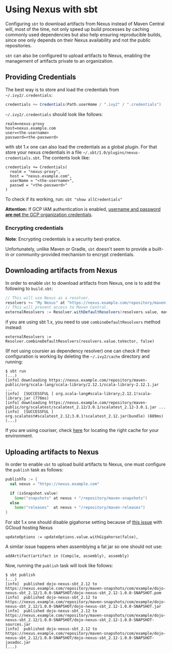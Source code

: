 # Using Nexus with sbt

Configuring `sbt` to download artifacts from Nexus instead of Maven Central
will, most of the time, not only speed up build processes by
caching commonly used dependencies but also help ensuring reproducible builds,
since one only depends on their Nexus availability and not the public repositories.

`sbt` can also be configured to upload artifacts to Nexus, enabling the management
of artifacts private to an organization.

## Providing Credentials
The best way is to store and load the credentials from `~/.ivy2/.credentials`:

```scala
credentials += Credentials(Path.userHome / ".ivy2" / ".credentials")
```

`~/.ivy2/.credentials` should look like follows:

```
realm=nexus-proxy
host=nexus.example.com
user=<the-username>
password=<the-password>
```

with sbt 1.x one can also load the credentials as a global plugin. For that store your nexus credentials 
in a file `~/.sbt/1.0/plugins/nexus-credentials.sbt`. The contents look like:

```
credentials += Credentials(
  realm = "nexus-proxy",
  host = "nexus.example.com",
  userName = "<the-username>",
  passwd = "<the-password>"
)
```

To check if its working, run:
`sbt "show allCredentials" `

**Attention:** If GCP IAM authentication is enabled, [username and password
**are not** the GCP organization credentials](../admin/configuring-nexus-proxy.md/#usage).

### Encrypting credentials
**Note**: Encrypting credentials is a security best-pratice.

Unfortunately, unlike Maven or Gradle, `sbt` doesn't seem to provide a built-in
or community-provided mechanism to encrypt credentials.

## Downloading artifacts from Nexus

In order to enable `sbt` to download artifacts from Nexus, one is to add the
following to `build.sbt`:

```scala
// This will use Nexus as a resolver.
resolvers += "My Nexus" at "https://nexus.example.com/repository/maven-public/"
// This will prevent access to Maven Central.
externalResolvers := Resolver.withDefaultResolvers(resolvers.value, mavenCentral = false)
```
if you are using sbt 1.x, you need to use `combineDefaultResolvers` method instead:

```
externalResolvers := Resolver.combineDefaultResolvers(resolvers.value.toVector, false)
```


(If not using coursier as dependency resolver) one can check if their configuration is 
working by deleting the `~/.ivy2/cache` directory and running:

```shell
$ sbt run
(...)
[info] downloading https://nexus.example.com/repository/maven-public/org/scala-lang/scala-library/2.12.1/scala-library-2.12.1.jar ...
[info] 	[SUCCESSFUL ] org.scala-lang#scala-library;2.12.1!scala-library.jar (776ms)
[info] downloading https://nexus.example.com/repository/maven-public/org/scalatest/scalatest_2.12/3.0.1/scalatest_2.12-3.0.1.jar ...
[info] 	[SUCCESSFUL ] org.scalatest#scalatest_2.12;3.0.1!scalatest_2.12.jar(bundle) (889ms)
(...)
```

If you are using couriser, check [here](https://get-coursier.io/docs/cache) for locating 
the right cache for your environment.

## Uploading artifacts to Nexus

In order to enable `sbt` to upload build artifacts to Nexus, one must configure
the `publish` task as follows:

```scala
publishTo := {
  val nexus = "https://nexus.example.com"

  if (isSnapshot.value)
    Some("snapshots" at nexus + "/repository/maven-snapshots")
  else
    Some("releases"  at nexus + "/repository/maven-releases")
}
```

For sbt 1.x one should disable gigahorse setting because of [this issue](https://github.com/sbt/sbt/issues/3570) with GCloud hosting Nexus
```
updateOptions := updateOptions.value.withGigahorse(false),
```

A similar issue happens when assemblying a fat jar so one should not use:
```
addArtifact(artifact in (Compile, assembly), assembly)
```

Now, running the `publish` task will look like follows:

```shell
$ sbt publish
(...)
[info] 	published dojo-nexus-sbt_2.12 to https://nexus.example.com/repository/maven-snapshots/com/example/dojo-nexus-sbt_2.12/1.0.0-SNAPSHOT/dojo-nexus-sbt_2.12-1.0.0-SNAPSHOT.pom
[info] 	published dojo-nexus-sbt_2.12 to https://nexus.example.com/repository/maven-snapshots/com/example/dojo-nexus-sbt_2.12/1.0.0-SNAPSHOT/dojo-nexus-sbt_2.12-1.0.0-SNAPSHOT.jar
[info] 	published dojo-nexus-sbt_2.12 to https://nexus.example.com/repository/maven-snapshots/com/example/dojo-nexus-sbt_2.12/1.0.0-SNAPSHOT/dojo-nexus-sbt_2.12-1.0.0-SNAPSHOT-sources.jar
[info] 	published dojo-nexus-sbt_2.12 to https://nexus.example.com/repository/maven-snapshots/com/example/dojo-nexus-sbt_2.12/1.0.0-SNAPSHOT/dojo-nexus-sbt_2.12-1.0.0-SNAPSHOT-javadoc.jar
(...)
```
